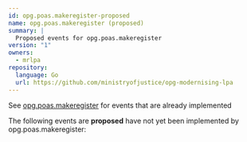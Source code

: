 ```yaml
---
id: opg.poas.makeregister-proposed
name: opg.poas.makeregister (proposed)
summary: |
  Proposed events for opg.poas.makeregister
version: "1"
owners:
  - mrlpa
repository:
  language: Go
  url: https://github.com/ministryofjustice/opg-modernising-lpa
---
```


<Admonition type="info">See <a href="/services/opg.poas.makeregister">opg.poas.makeregister</a> for events that are already implemented</Admonition>

The following events are **proposed** have not yet been implemented by opg.poas.makeregister:

<NodeGraph />
